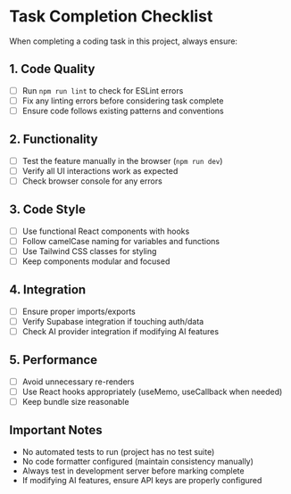 # Task Completion Checklist

When completing a coding task in this project, always ensure:

## 1. Code Quality
- [ ] Run `npm run lint` to check for ESLint errors
- [ ] Fix any linting errors before considering task complete
- [ ] Ensure code follows existing patterns and conventions

## 2. Functionality
- [ ] Test the feature manually in the browser (`npm run dev`)
- [ ] Verify all UI interactions work as expected
- [ ] Check browser console for any errors

## 3. Code Style
- [ ] Use functional React components with hooks
- [ ] Follow camelCase naming for variables and functions
- [ ] Use Tailwind CSS classes for styling
- [ ] Keep components modular and focused

## 4. Integration
- [ ] Ensure proper imports/exports
- [ ] Verify Supabase integration if touching auth/data
- [ ] Check AI provider integration if modifying AI features

## 5. Performance
- [ ] Avoid unnecessary re-renders
- [ ] Use React hooks appropriately (useMemo, useCallback when needed)
- [ ] Keep bundle size reasonable

## Important Notes
- No automated tests to run (project has no test suite)
- No code formatter configured (maintain consistency manually)
- Always test in development server before marking complete
- If modifying AI features, ensure API keys are properly configured